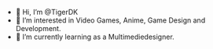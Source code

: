- 👋 Hi, I’m @TigerDK
- 👀 I’m interested in Video Games, Anime, Game Design and Development.
- 🌱 I’m currently learning as a Multimediedesigner.

<!---
TigerDK/TigerDK is a ✨ special ✨ repository because its `README.md` (this file) appears on your GitHub profile.
You can click the Preview link to take a look at your changes.
--->
